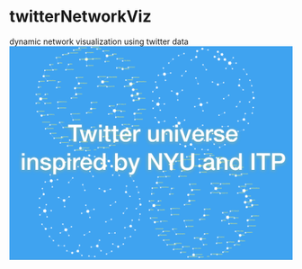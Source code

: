 # twitterNetworkViz
dynamic network visualization using twitter data
![Final presentation deck](banner.png)
